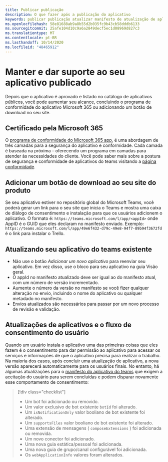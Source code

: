 ```yaml
---
title: Publicar publicação
description: O que fazer após a publicação do aplicativo
keywords: publicar publicação atualizar manifesto de atualização de aplicativo de certificação
ms.openlocfilehash: 58e81688ab9a8b55d2b035fc9b43cb58dddb6133
ms.sourcegitcommit: 25afe104d10c9a6a2849decf5ec1d08969d827c3
ms.translationtype: MT
ms.contentlocale: pt-BR
ms.lasthandoff: 10/14/2020
ms.locfileid: "48465912"
---
```

# <a name="maintain-and-support-your-published-app"></a>Manter e dar suporte ao seu aplicativo publicado 

Depois que o aplicativo é aprovado e listado no catálogo de aplicativos públicos, você pode aumentar seu alcance, concluindo o programa de conformidade do aplicativo Microsoft 365 ou adicionando um botão de download no seu site.

## <a name="microsoft-365-certified"></a>Certificado pela Microsoft 365

O [programa de conformidade do Microsoft 365 app](./application-certification.md), é uma abordagem de três camadas para a segurança do aplicativo e conformidade. Cada camada é baseada na próxima – oferecendo um programa em camadas para atender às necessidades do cliente. Você pode saber mais sobre a postura de segurança e conformidade de aplicativos do teams visitando a [página conformidade](https://docs.microsoft.com/microsoft-365-app-certification/teams/teams-apps).

## <a name="add-a-download-button-to-your-product-site"></a>Adicionar um botão de download ao seu site do produto

Se seu aplicativo estiver no repositório global do Microsoft Teams, você poderá gerar um link para o seu site que inicia o Teams e mostra uma caixa de diálogo de consentimento e instalação para que os usuários adicionem o aplicativo.
O formato é:  `https://teams.microsoft.com/l/app/<appId>` onde AppID é o GUID que eles declaram no manifesto enviado.
Exemplo: `https://teams.microsoft.com/l/app/49e6f432-d79c-49e8-94f7-89b94f3672fd` é o link para instalar o Trello.

## <a name="updating-your-existing-teams-app"></a>Atualizando seu aplicativo do teams existente

* Não use o botão *Adicionar um novo aplicativo* para reenviar seu aplicativo. Em vez disso, use o bloco para seu aplicativo na guia Visão geral.
* O appId no manifesto atualizado deve ser igual ao do manifesto atual, com um número de versão incrementado.
* Aumente o número da versão no manifesto se você fizer qualquer alteração no envio, incluindo o nome do aplicativo ou qualquer metadado no manifesto.
* Envios atualizados são necessários para passar por um novo processo de revisão e validação.

## <a name="app-updates-and-the-user-consent-flow"></a>Atualizações de aplicativos e o fluxo de consentimento do usuário

Quando um usuário instala o aplicativo uma das primeiras coisas que eles fazem é o consentimento para dar permissão ao aplicativo para acessar os serviços e informações de que o aplicativo precisa para realizar o trabalho. Na maioria dos casos, após concluir uma atualização de aplicativo, a nova versão aparecerá automaticamente para os usuários finais. No entanto, há algumas atualizações para o [manifesto do aplicativo do teams](../../../../resources/schema/manifest-schema.md) que exigem a aceitação do usuário para serem concluídas e podem disparar novamente esse comportamento de consentimento:

 >[!div class="checklist"]
>
> * Um bot foi adicionado ou removido.
> * Um valor exclusivo de bot existente `botId` foi alterado.
> * Um `isNotificationOnly` valor booliano de bot existente foi alterado.
> * Um `supportsFiles` valor booliano de bot existente foi alterado.
> * Uma extensão de mensagens ( `composeExtensions` ) foi adicionada ou removida.
> * Um novo conector foi adicionado.
> * Uma nova guia estática/pessoal foi adicionada.
> * Uma nova guia de grupo/canal configurável foi adicionada.
> * Os `webApplicationInfo` valores foram alterados.
>
